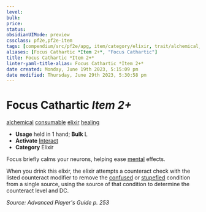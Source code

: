 ```yaml
---
level:
bulk:
price:
status:
obsidianUIMode: preview
cssclass: pf2e,pf2e-item
tags: [compendium/src/pf2e/apg, item/category/elixir, trait/alchemical, trait/consumable, trait/elixir, trait/healing]
aliases: [Focus Cathartic *Item 2+*, "Focus Cathartic"]
title: Focus Cathartic *Item 2+*
linter-yaml-title-alias: Focus Cathartic *Item 2+*
date created: Monday, June 19th 2023, 5:15:09 pm
date modified: Thursday, June 29th 2023, 5:30:58 pm
---
```


# Focus Cathartic *Item 2+*

[alchemical](rules/traits/alchemical.md) [consumable](rules/traits/consumable.md) [elixir](rules/traits/elixir.md) [healing](rules/traits/healing.md)  

- **Usage** held in 1 hand; **Bulk** L
- **Activate** [Interact](rules/actions/interact.md)
- **Category** Elixir

Focus briefly calms your neurons, helping ease [mental](rules/traits/mental.md) effects.

When you drink this elixir, the elixir attempts a counteract check with the listed counteract modifier to remove the [confused](rules/conditions.md#Confused) or [stupefied](rules/conditions.md#Stupefied) condition from a single source, using the source of that condition to determine the counteract level and DC.

*Source: Advanced Player's Guide p. 253*
